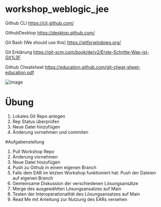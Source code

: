 # workshop_weblogic_jee



Github CLI
https://cli.github.com/

GithubDesktop
https://desktop.github.com/

Git Bash (We should use this)
https://gitforwindows.org/

Git Erklärung
https://git-scm.com/book/de/v2/Erste-Schritte-Was-ist-Git%3F

Github Cheatsheet
https://education.github.com/git-cheat-sheet-education.pdf

![image](https://github.com/T5PAmazing/workshop_weblogic_jee/assets/54843474/52cebe36-866d-4b33-b42f-052b484f472a)

# Übung
1. Lokales Git Repo anlegen
2. Rep Status überprüfen
3. Neue Datei hinzufügen
4. Änderung vornehmen und commiten

#Aufgabenstellung

1. Pull Workshop Repo
2. Änderung vornehmen
3. Neue Datei hinzufügen
4. Push zu Github in einem eigenen Branch
5. Falls dein EAR im letzten Workshop funktioniert hat: Push der Dateien auf eigenen Branch
6. Gemeinsame Diskussion der verschiedenen Lösungsansätze
7. Merge des ausgewählten Lösungsansatzes auf Main
8. Testen der Interoperationalität des Lösungsansatzes auf Main
9. Read Me mit Anleitung zur Nutzung des EARs versehen
